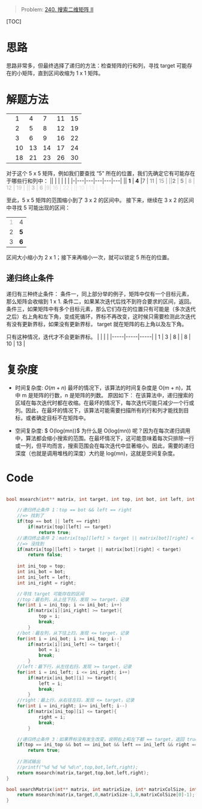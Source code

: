 > Problem: [240. 搜索二维矩阵 II](https://leetcode.cn/problems/search-a-2d-matrix-ii/description/)

[TOC]

# 思路
思路非常多，但最终选择了递归的方法：检查矩阵的行和列，寻找 target 可能存在的小矩阵，直到区间收缩为 1 x 1 矩阵。

# 解题方法
||   |   |   |   |   |
|-|---|---|---|---|---|
|| 1 | 4 | 7 | 11 | 15 |
||2 | 5 | 8 | 12 | 19 |
|| 3 | 6 | 9 | 16 | 22 |
|| 10 | 13 | 14 | 17 | 24 |
|| 18 | 21 | 23 | 26 | 30 |

对于这个 5 x 5  矩阵，例如我们要查找 “5” 所在的位置，我们先确定它有可能存在于哪些行和列中：
||   |   |   |   |   |
|-|---|---|---|---|---|
|| **1** | **4** |<span style="opacity: 0.8;">7 | <span style="opacity: 0.8;">11 | <span style="opacity: 0.8;">15 |
||**2** | **5** | <span style="opacity: 0.8;">8 |<span style="opacity: 0.8;"> 12 |<span style="opacity: 0.8;"> 19 |
|| **3** | **6** |<span style="opacity: 0.8;">9| <span style="opacity: 0.8;">16 | <span style="opacity: 0.8;">22 |
|| <span style="opacity: 0.8;">10 | <span style="opacity: 0.8;">13 | <span style="opacity: 0.3;">14| <span style="opacity: 0.3;">17 | <span style="opacity: 0.3;">24 |
|| <span style="opacity: 0.8;">18 |<span style="opacity: 0.8;"> 21 | <span style="opacity: 0.3;">23 | <span style="opacity: 0.3;">26 | <span style="opacity: 0.3;">0 |

至此，5 x 5 矩阵的范围缩小到了 3 x 2 的区间中。
接下来，继续在 3 x 2 的区间中寻找 5 可能出现的区间：

|||
|---|---|
|<span style="opacity: 0.3;">1|<span style="opacity: 0.8;">4|
|<span style="opacity: 0.8;">2|**5**|
|<span style="opacity: 0.8;">3|**6**|

区间大小缩小为 2 x 1；接下来再缩小一次，就可以锁定 5 所在的位置。

## 递归终止条件
递归有三种终止条件：
条件一，同上部分举的例子，矩阵中仅有一个目标元素，那么矩阵会收缩到 1 x 1.
条件二，如果某次迭代后找不到符合要求的区间，返回。
条件三，如果矩阵中有多个目标元素，那么它们存在的位置只有可能是（多次迭代之后）右上角和左下角，变成死循环，界标不再改变，这时候只需要检测此次迭代有没有更新界标，如果没有更新界标， target 就在矩阵的右上角以及左下角。

只有这种情况，迭代才不会更新界标。
|  |  |  |
|-----|-----|-----|
|  1  |  3  |  8  |
|  8  | 10  | 13  |

# 复杂度
- 时间复杂度: 
$O(m + n)$
最坏的情况下，该算法的时间复杂度是 O(m + n)，其中 m 是矩阵的行数，n 是矩阵的列数。
原因如下：
在该算法中，递归搜索的区域在每次迭代时都在收缩。在最坏的情况下，每次迭代可能只减少一个行或列。因此，在最坏的情况下，该算法可能需要扫描所有的行和列才能找到目标，或者确定目标不在矩阵中。

- 空间复杂度: 
$ O(log(mn))$
为什么是 O(log(mn)) 呢？因为在每次递归调用中，算法都会缩小搜索的范围。在最坏情况下，这可能意味着每次只排除一行或一列，但平均而言，搜索范围会在每次迭代中显著缩小。因此，需要的递归深度（也就是调用堆栈的深度）大约是 log(mn)，这就是空间复杂度。

# Code
```C []

bool msearch(int** matrix, int target, int top, int bot, int left, int right){

    //递归终止条件 1：top == bot && left == right 
    //=> 找到了
    if(top == bot || left == right)
        if(matrix[top][left] == target)
            return true;
    //递归终止条件 2：matrix[top][left] > target || matrix[bot][right] < target
    //=> 没找到
    if(matrix[top][left] > target || matrix[bot][right] < target)
        return false;
    
    int ini_top = top;
    int ini_bot = bot;
    int ini_left = left;
    int ini_right = right;

    //寻找 target 可能存在的区间
    //top：最右列，从上往下扫，发现 >= target，记录
    for(int i = ini_top; i <= ini_bot; i++)
        if(matrix[i][ini_right] >= target){
            top = i;
            break;
        }
    //bot：最左列，从下往上扫，发现 <= target，记录
    for(int i = ini_bot; i >= ini_top; i--)
        if(matrix[i][ini_left] <= target){
            bot = i;
            break;
        }
    //left：最下行，从左往右扫，发现 >= target，记录
    for(int i = ini_left; i <= ini_right; i++)
        if(matrix[ini_bot][i] >= target){
            left = i;
            break;
        }
    //right：最上行，从右往左扫，发现 <= target，记录
    for(int i = ini_right; i>= ini_left; i--)
        if(matrix[ini_top][i] <= target){
            right = i;
            break;
        }

    //递归终止条件 3：如果界标没有发生改变，说明右上和左下都 == target，返回 true
    if(top == ini_top && bot == ini_bot && left == ini_left && right == ini_right)
        return true;
        
    //测试输出
    //printf("%d %d %d %d\n",top,bot,left,right);
    return msearch(matrix,target,top,bot,left,right);
}

bool searchMatrix(int** matrix, int matrixSize, int* matrixColSize, int target){
    return msearch(matrix,target,0,matrixSize-1,0,matrixColSize[0]-1);
}
```
